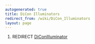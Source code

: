 ```yaml
---
autogenerated: true
title: DiCon Illuminators
redirect_from: /wiki/DiCon_Illuminators
layout: page
---
```


1.  REDIRECT [DiConIlluminator](DiConIlluminator "wikilink")
